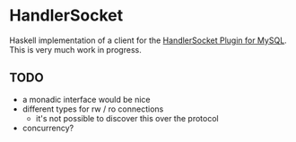 # HandlerSocket

Haskell implementation of a client for the [HandlerSocket Plugin for MySQL](https://github.com/ahiguti/HandlerSocket-Plugin-for-MySQL).
This is very much work in progress.

## TODO

* a monadic interface would be nice
* different types for rw / ro connections
  * it's not possible to discover this over the protocol
* concurrency?
